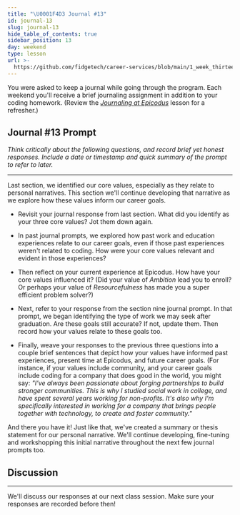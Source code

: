 ```yaml
---
title: "\U0001F4D3 Journal #13"
id: journal-13
slug: journal-13
hide_table_of_contents: true
sidebar_position: 13
day: weekend
type: lesson
url: >-
  https://github.com/fidgetech/career-services/blob/main/1_week_thirteen_prompt.md
---
```


You were asked to keep a journal while going through the program. Each weekend you'll receive a brief journaling assignment in addition to your coding homework. (Review the _[Journaling at Epicodus](/introduction-to-programming/git-html-and-css/homework-journaling-at-epicodus)_ lesson for a refresher.)

## Journal #13 Prompt

_Think critically about the following questions, and record brief yet honest responses. Include a date or timestamp and quick summary of the prompt to refer to later._

---

Last section, we identified our core values, especially as they relate to personal narratives. This section we'll continue developing that narrative as we explore how these values inform our career goals.

* Revisit your journal response from last section. What did you identify as your three core values? Jot them down again.

* In past journal prompts, we explored how past work and education experiences relate to our career goals, even if those past experiences weren't related to coding. How were your core values relevant and evident in those experiences?

* Then reflect on your current experience at Epicodus. How have your core values influenced it? (Did your value of _Ambition_ lead you to enroll? Or perhaps your value of _Resourcefulness_ has made you a super efficient problem solver?)

* Next, refer to your response from the section nine journal prompt. In that prompt, we began identifying the type of work we may seek after graduation. Are these goals still accurate? If not, update them. Then record how your values relate to these goals too.

* Finally, weave your responses to the previous three questions into a couple brief sentences that depict how your values have informed past experiences, present time at Epicodus, and future career goals. (For instance, if your values include community, and your career goals include coding for a company that does good in the world, you might say: _"I've always been passionate about forging partnerships to build stronger communities. This is why I studied social work in college, and have spent several years working for non-profits. It's also why I'm specifically interested in working for a company that brings people together with technology, to create and foster community."_  

And there you have it! Just like that, we've created a summary or thesis statement for our personal narrative. We'll continue developing, fine-tuning and workshopping this initial narrative throughout the next few journal prompts too.

## Discussion
---

We'll discuss our responses at our next class session. Make sure your responses are recorded before then!
